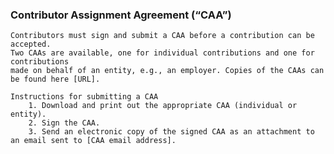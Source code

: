 ###	Contributor Assignment Agreement (“CAA”)	###

	Contributors must sign and submit a CAA before a contribution can be accepted. 
	Two CAAs are available, one for individual contributions and one for contributions 
	made on behalf of an entity, e.g., an employer. Copies of the CAAs can be found here [URL].

	Instructions for submitting a CAA
		1. Download and print out the appropriate CAA (individual or entity).
		2. Sign the CAA.
		3. Send an electronic copy of the signed CAA as an attachment to an email sent to [CAA email address].
